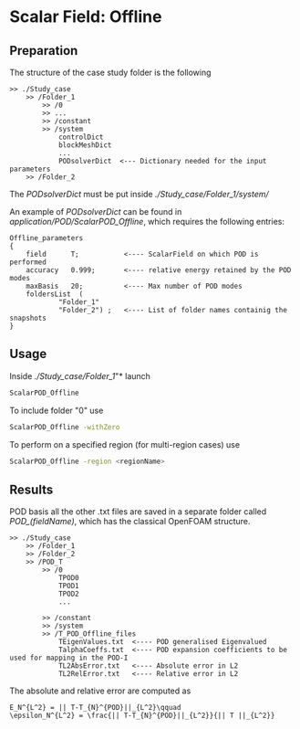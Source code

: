 # Scalar Field: Offline

## Preparation

The structure of the case study folder is the following

```	
>> ./Study_case
	>> /Folder_1  		
		>> /0
		>> ...
		>> /constant
		>> /system
			controlDict
			blockMeshDict
			...
			PODsolverDict  <--- Dictionary needed for the input parameters				
	>> /Folder_2
```

The *PODsolverDict* must be put inside *./Study_case/Folder_1/system/*

An example of *PODsolverDict* can be found in *application/POD/ScalarPOD_Offline*, which requires the following entries:
```
Offline_parameters
{
	field      T;			<---- ScalarField on which POD is performed 
	accuracy   0.999;		<---- relative energy retained by the POD modes
	maxBasis   20;			<---- Max number of POD modes
	foldersList  (
			"Folder_1" 
			"Folder_2") ;	<---- List of folder names containig the snapshots
}
```

## Usage

Inside *./Study_case/Folder_1*"* launch 
```bash
ScalarPOD_Offline
```
To include folder "0" use 
```bash
ScalarPOD_Offline -withZero
```
To perform on a specified region (for multi-region cases) use 
```bash
ScalarPOD_Offline -region <regionName>
```

## Results

POD basis all the other .txt files are saved in a separate folder called *POD_(fieldName)*, which has the classical OpenFOAM structure.

```
>> ./Study_case
	>> /Folder_1  				 		
	>> /Folder_2		
	>> /POD_T		
		>> /0		        
			TPOD0
			TPOD1
			TPOD2
			...
							
		>> /constant				
		>> /system	
		>> /T_POD_Offline_files
			TEigenValues.txt  <---- POD generalised Eigenvalued
			TalphaCoeffs.txt  <---- POD expansion coefficients to be used for mapping in the POD-I
			TL2AbsError.txt   <---- Absolute error in L2
			TL2RelError.txt   <---- Relative error in L2
```

The absolute and relative error are computed as
```{math}
E_N^{L^2} = || T-T_{N}^{POD}||_{L^2}\qquad 
\epsilon_N^{L^2} = \frac{|| T-T_{N}^{POD}||_{L^2}}{|| T ||_{L^2}}
```
